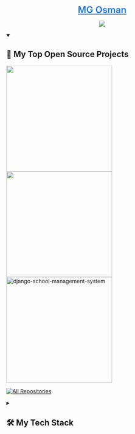 <p align="center">
  <a style="font-size:1.5rem; font-weight:600; color:#2076DA;" href="https://mg-osman.github.io/Portfolio/">
    MG Osman</a>
</p>

<p align="center">
  <!-- Typing SVG by Snowby666 - https://github.com/snowby666/readme-typing-svg -->
    <img src="https://readme-typing-svg.demolab.com/?lines=MG+Osman%2C+22%20LDN%20based;Script%20Enjoyer;%20Always%20learning%20new%20things&font=Fira%20Code¢er=true&width=440&height=45&color=2076DA&vCenter=true&pause=1000&size=22" />
</p>


<details open> 
  <summary><h2>📘 My Top Open Source Projects</h2></summary>

  <!-- Repo info cards - https://github.com/anuraghazra/github-readme-stats -->
  <!-- Small repo cards (fork) - https://github.com/DenverCoder1/github-readme-stats -->
  <p align="left">
   <a href="https://github.com/MG-Osman/MG-Visualizer"><img width="278" src="https://denvercoder1-github-readme-stats.vercel.app/api/pin/?username=mg-osman&repo=MG-Visualizer&theme=react&bg_color=1F222E&title_color=F85D7F&hide_border=true&icon_color=F8D866&show_icons=false"%20alt="MG-Visualizer"></a>
    <a href="https://github.com/MG-Osman/ytdlpGUI"><img width="278" src="https://denvercoder1-github-readme-stats.vercel.app/api/pin/?username=mg-osman&repo=ytdlpGUI&theme=react&bg_color=1F222E&title_color=F85D7F&hide_border=true&icon_color=F8D866&show_icons=false"%20alt="Django-OpenCV-Video-Streaming"></a>
    <a href="https://github.com/MG-Osman/ArduinoSafe"><img width="278" src="https://denvercoder1-github-readme-stats.vercel.app/api/pin/?username=mg-osman&repo=ArduionoSafe&theme=react&bg_color=1F222E&title_color=F85D7F&hide_border=true&icon_color=F8D866&show_icons=false" alt="django-school-management-system"></a>

  </p>

  <a href="https://github.com/mg-osman?tab=repositories"><img alt="All Repositories" title="All Repositories" src="https://custom-icon-badges.demolab.com/badge/-Click%20Here%20For%20All%20My%20Repos-1F222E?style=for-the-badge&logoColor=white&logo=repo"/></a>
</details>


<details> 
  <summary><h2>🛠 My Tech Stack</h2></summary>
  <!-- Some badges are from https://github.com/Ileriayo/markdown-badges -->

  <h3>👨‍💻 Programming Languages</h3>

 <p>
      <a href="https://github.com/search?q=user%3Amg-osman+language%3Acss"><img alt="CSS" src="https://img.shields.io/badge/CSS-1572B6.svg?logo=css3&logoColor=white"></a>
      <a href="https://github.com/search?q=user%3Amg-osman+language%3Ahtml"><img alt="HTML" src="https://img.shields.io/badge/HTML-E34F26.svg?logo=html5&logoColor=white"></a>
      <a href="https://github.com/search?q=user%3Amg-osman+language%3Ajavascript"><img alt="JavaScript" src="https://img.shields.io/badge/JavaScript-F7DF1E.svg?logo=javascript&logoColor=white"></a>
      <a href="https://github.com/search?q=user%3Amg-osman+language%3Apython"><img alt="Python" src="https://img.shields.io/badge/Python-14354C.svg?logo=python&logoColor=white"></a>
      <a href="https://github.com/search?q=user%3Amg-osman+language%3AC"><img alt="C" src="https://img.shields.io/badge/C-00599C.svg?logo=c&logoColor=white"></a>
</p>


 

<details> 
  <summary><h2>📊 Github Stats and Activity</h2></summary>

  <h3>🔥 Streak Stats</h3>

  <!-- GitHub Readme Streak Stats - https://github.com/DenverCoder1/github-readme-streak-stats -->
  <p>
    <a href="#">
      <img title="🔥"src="https://streak-stats.demolab.com/?user=mg-osman&theme=monokai-metallian&hide_border=true"/>
    </a>

  
